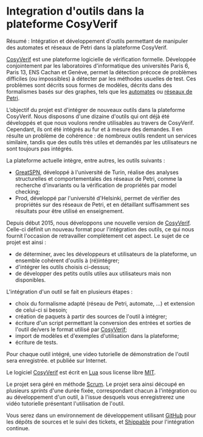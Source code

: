 Integration d'outils dans la plateforme CosyVerif
================================================

Résumé : Intégration et développement d'outils permettant de manipuler des automates et réseaux de Petri dans la plateforme CosyVerif.

[CosyVerif](http://cosyverif.org) est une plateforme logicielle de vérification
formelle. Développée conjointement par les laboratoires d'informatique des
universités Paris 6, Paris 13, ENS Cachan et Genève, permet la détection précoce
de problèmes difficiles (ou impossibles) à détecter par les méthodes usuelles de
test. Ces problèmes sont décrits sous formes de modèles, décrits dans des
formalismes basés sur des graphes, tels que les
[automates](https://fr.wikipedia.org/wiki/Automate) ou
[réseaux de Petri](https://fr.wikipedia.org/wiki/R%C3%A9seau_de_Petri).

L’objectif du projet est d'intégrer de nouveaux outils dans la plateforme CosyVerif.
Nous disposons d'une dizaine d'outils qui ont déjà été développés et que nous voulons rendre utilisables au travers de CosyVerif. Cependant, ils ont été intégrés au fur et à mesure des demandes.
Il en résulte un problème de cohérence : de nombreux outils rendent un services
similaire, tandis que des outils très utiles et demandés par les utilisateurs
ne sont toujours pas intégrés.

La plateforme actuelle intègre, entre autres, les outils suivants :

* [GreatSPN](http://www.di.unito.it/~greatspn/index.html), développé à
  l'université de Turin, réalise des analyses structurelles et comportementales
  des réseaux de Petri, comme la recherche d'invariants
  ou la vérification de propriétés par model checking;
* Prod, développé par l'université d'Helsinki, permet de vérifier des
  propriétés sur des réseaux de Petri, et en détaillant suffisamment ses
  résultats pour être utilisé en enseignement.

Depuis début 2015, nous développons une nouvelle version de
[CosyVerif](http://cosyverif.org). Celle-ci définit un nouveau format pour
l'intégration des outils, ce qui nous fournit l'occasion de retravailler
complètement cet aspect. Le sujet de ce projet est ainsi :

* de déterminer, avec les développeurs et utilisateurs de la plateforme,
  un ensemble cohérent d'outils à (ré)intégrer;
* d'intégrer les outils choisis ci-dessus;
* de développer des petits outils utiles aux utilisateurs mais non disponibles.

L'intégration d'un outil se fait en plusieurs étapes :

* choix du formalisme adapté (réseau de Petri, automate, ...) et extension
  de celui-ci si besoin;
* création de paquets à partir des sources de l'outil à intégrer;
* écriture d'un script permettant la conversion des entrées et sorties de
  l'outil de/vers le format utilisé par [CosyVerif](http://cosyverif.org);
* import de modèles et d'exemples d'utilisation dans la plateforme;
* écriture de tests.

Pour chaque outil intégré, une video tutorielle de démonstration de l'outil sera
enregistrée. et publiée sur Internet.

Le logiciel [CosyVerif](http://cosyverif.org) est écrit en
[Lua](ttp://www.lua.org/) sous license libre
[MIT](https://fr.wikipedia.org/wiki/Licence_MIT).

Le projet sera géré en méthode [Scrum](https://www.scrum.org/). Le projet sera
ainsi découpé en plusieurs *sprints* d'une durée fixée, correspondant chacun
à l'intégration ou au développement d'un outil, à l'issue desquels
vous enregistrerez une vidéo tutorielle présentant l'utilisation de l'outil.

Vous serez dans un environnement de développement utilisant
[GitHub](https://github.com/) pour les dépôts de sources et le suivi des
tickets, et [Shippable](https://app.shippable.com/) pour l'intégration continue.
